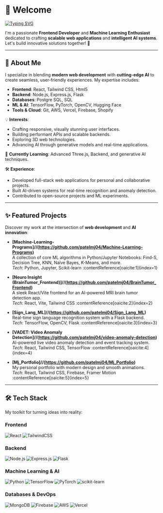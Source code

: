 # 👋 Welcome

[![Typing SVG](https://readme-typing-svg.demolab.com?font=Fira+Code&pause=100&width=435&lines=I'm+Mit+Patel;Frontend+Developer;ML+%26+AI+Enthusiast)](https://git.io/typing-svg)

I'm a passionate **Frontend Developer** and **Machine Learning Enthusiast** dedicated to crafting **scalable web applications** and **intelligent AI systems**. Let's build innovative solutions together! 🚀

---

## 🌟 About Me

I specialize in blending **modern web development** with **cutting-edge AI** to create seamless, user-friendly experiences. My expertise includes:

- **Frontend**: React, Tailwind CSS, Html5  
- **Backend**: Node.js, Express.js, Flask  
- **Databases**: Postgre SQL, SQL  
- **ML & AI**: TensorFlow, PyTorch, OpenCV, Hugging Face  
- **Tools & Cloud**: Git, AWS, Vercel, Firebase, Shopify  

💡 **Interests**:  
- Crafting responsive, visually stunning user interfaces.  
- Building performant APIs and scalable backends.  
- Exploring 3D web technologies.
- Advancing AI through generative models and real-time applications.  

🌱 **Currently Learning**: Advanced Three.js, Backend, and generative AI techniques.

🛠 **Experience**:  
- Developed full-stack web applications for personal and collaborative projects.  
- Built AI-driven systems for real-time recognition and anomaly detection.  
- Contributed to open-source projects and ML experiments.

---

## ✨ Featured Projects

Discover my work at the intersection of **web development** and **AI innovation**:

- **[Machine-Learning-Programs]//(https://github.com/patelmj04/Machine-Learning-Programs)**  
  A collection of core ML algorithms in Python/Jupyter Notebooks: Find-S, Decision Tree, KNN, Naïve Bayes, K-Means, and more.  
  *Tech*: Python, Jupyter, Scikit-learn :contentReference[oaicite:1]{index=1}

- **[Neuro Insight (BrainTumor_Frontend)]//(https://github.com/patelmj04/BrainTumor_Frontend)**  
  A sleek React/Vite frontend for an AI-powered MRI brain tumor detection app.  
  *Tech*: React, Vite, Tailwind CSS :contentReference[oaicite:2]{index=2}

- **[Sign_Lang_ML]//(https://github.com/patelmj04/Sign_Lang_ML)**  
  Real-time sign language recognition system with a Flask backend.  
  *Tech*: TensorFlow, OpenCV, Flask :contentReference[oaicite:3]{index=3}

- **[VADET: Video Anomaly Detection]//(https://github.com/patelmj04/video-anomaly-detection)**  
  AI-powered live video anomaly detection and event tracking system.  
  *Tech*: React, Tailwind CSS, TensorFlow :contentReference[oaicite:4]{index=4}

- **[Mj_Portfolio]//(https://github.com/patelmj04/Mj_Portfolio)**  
  My personal portfolio with modern design and smooth animations.  
  *Tech*: React, Tailwind CSS, Firebase, Framer Motion :contentReference[oaicite:5]{index=5}

---

## 🛠️ Tech Stack

My toolkit for turning ideas into reality:

### Frontend
![React](https://img.shields.io/badge/react-%2320232a.svg?style=for-the-badge&logo=react&logoColor=%2361DAFB) 
![TailwindCSS](https://img.shields.io/badge/tailwindcss-%2338B2AC.svg?style=for-the-badge&logo=tailwind-css&logoColor=white) 

### Backend
![Node.js](https://img.shields.io/badge/node.js-6DA55F?style=for-the-badge&logo=node.js&logoColor=white) 
![Express.js](https://img.shields.io/badge/express.js-%23404d59.svg?style=for-the-badge&logo=express&logoColor=%2361DAFB) 
![Flask](https://img.shields.io/badge/flask-%23000.svg?style=for-the-badge&logo=flask&logoColor=white)

### Machine Learning & AI
![Python](https://img.shields.io/badge/python-3670A0?style=for-the-badge&logo=python&logoColor=ffdd54) 
![TensorFlow](https://img.shields.io/badge/TensorFlow-%23FF6F00.svg?style=for-the-badge&logo=TensorFlow&logoColor=white) 
![PyTorch](https://img.shields.io/badge/PyTorch-%23EE4C2C.svg?style=for-the-badge&logo=PyTorch&logoColor=white) 
![scikit-learn](https://img.shields.io/badge/scikit--learn-%23F7931E.svg?style=for-the-badge&logo=scikit-learn&logoColor=white)

### Databases & DevOps
![MongoDB](https://img.shields.io/badge/MongoDB-%234ea94b.svg?style=for-the-badge&logo=mongodb&logoColor=white) 
![Firebase](https://img.shields.io/badge/firebase-a08021?style=for-the-badge&logo=firebase&slogoColor=ffcd34) 
![AWS](https://img.shields.io/badge/AWS-%23FF9900.svg?style=for-the-badge&logo=amazon-aws&logoColor=white) 
![Vercel](https://img.shields.io/badge/vercel-%23000000.svg?style=for-the-badge&logo=vercel&logoColor=white) 

